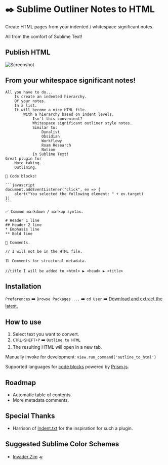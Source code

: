 # ✒️ Sublime Outliner Notes to HTML
Create HTML pages from your indented / whitespace significant notes.

All from the comfort of Sublime Text!

## Publish HTML

![Screenshot](https://user-images.githubusercontent.com/24665/169255835-c632616a-b8e6-42df-91b3-0ac4e9100477.png)

## From your whitespace significant notes!

````
All you have to do...
    Is create an indented hierarchy.
    Of your notes.
    In a list.
    It will become a nice HTML file.
        With a hierarchy based on indent levels.
            Isn't this convenient?
            Whitespace significant outliner style notes.
            Similar to:
                Dynalist
                Obsidian
                Workflowy
                Roam Research
                Notion
            In Sublime Text!
Great plugin for
    Note taking.
    Outlining.

🚧 Code blocks!

```javascript
document.addEventListener("click", ev => {
    alert("You selected the following element: " + ev.target)
})
```

✅ Common markdown / markup syntax.

# Header 1 line
## Header 2 line
* Emphasis line
** Bold line

💬 Comments.

// I will not be in the HTML file.

🏗️ Comments for structural metadata.

//title I will be added to <html> ▶️ <head> ▶️ <title>
````

## Installation

`Preferences` ➡️ `Browse Packages ...` ➡️ `cd User` ➡️ [Download and extract the latest.](https://github.com/gnat/sublime-outliner-html/archive/refs/heads/main.zip)

## How to use

1. Select text you want to convert.
2. `CTRL+SHIFT+P` ➡️ `Outline to HTML`
3. The resulting HTML will open in a new tab.

Manually invoke for development: `view.run_command('outline_to_html')`

Supported languages for [code blocks](https://prismjs.com/#supported-languages) powered by [Prism.js](https://prismjs.com).

## Roadmap

* Automatic table of contents.
* More metadata comments.

## Special Thanks

* Harrison of [Indent.txt](https://github.com/Harrison-M/indent.txt) for the inspiration for such a plugin.

## Suggested Sublime Color Schemes

* [Invader Zim](https://github.com/gnat/sublime-invader-zim) 🛸

